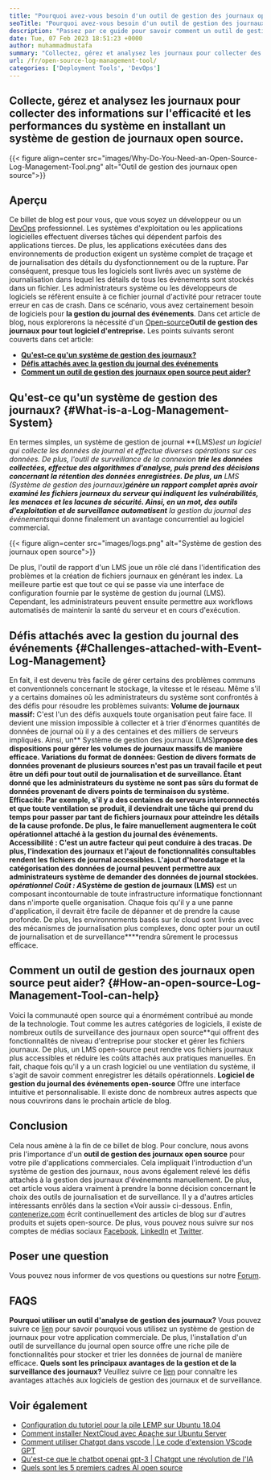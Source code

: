 ```yaml
---
title: "Pourquoi avez-vous besoin d'un outil de gestion des journaux open source" 
seoTitle: "Pourquoi avez-vous besoin d'un outil de gestion des journaux open source" 
description: "Passez par ce guide pour savoir comment un outil de gestion des journaux open source peut vous être bénéfique dans la collecte de journaux et la gestion de votre logiciel d'entreprise." 
date: Tue, 07 Feb 2023 18:51:23 +0000
author: muhammadmustafa
summary: "Collectez, gérez et analysez les journaux pour collecter des informations sur l'efficacité et les performances du système en installant un système de gestion des journaux open source." 
url: /fr/open-source-log-management-tool/
categories: ['Deployment Tools', 'DevOps']
---
```


## Collecte, gérez et analysez les journaux pour collecter des informations sur l'efficacité et les performances du système en installant un système de gestion de journaux open source.

{{< figure align=center src="images/Why-Do-You-Need-an-Open-Source-Log-Management-Tool.png" alt="Outil de gestion des journaux open source">}}


## Aperçu
Ce billet de blog est pour vous, que vous soyez un développeur ou un [DevOps][1] professionnel. Les systèmes d'exploitation ou les applications logicielles effectuent diverses tâches qui dépendent parfois des applications tierces. De plus, les applications exécutées dans des environnements de production exigent un système complet de traçage et de journalisation des détails du dysfonctionnement ou de la rupture. Par conséquent, presque tous les logiciels sont livrés avec un système de journalisation dans lequel les détails de tous les événements sont stockés dans un fichier. Les administrateurs système ou les développeurs de logiciels se réfèrent ensuite à ce fichier journal d'activité pour retracer toute erreur en cas de crash. Dans ce scénario, vous avez certainement besoin de logiciels pour **la gestion du journal des événements**. Dans cet article de blog, nous explorerons la nécessité d'un [Open-source][2]**Outil de gestion des journaux pour tout logiciel d'entreprise.** 
Les points suivants seront couverts dans cet article:
  * [ **Qu'est-ce qu'un système de gestion des journaux?** ][3]
  * [ **Défis attachés avec la gestion du journal des événements** ][4]
  * **[Comment un outil de gestion des journaux open source peut aider?][5]** 

## Qu'est-ce qu'un système de gestion des journaux? {#What-is-a-Log-Management-System}

En termes simples, un système de gestion de journal **(LMS)**est un logiciel qui collecte les données de journal et effectue diverses opérations sur ces données. De plus, l'outil de surveillance de la connexion* ***trie les données collectées, effectue des algorithmes d'analyse, puis prend des décisions concernant la rétention des données enregistrées. De plus, un** LMS (Système de gestion des journaux)**génère un rapport complet après avoir examiné les fichiers journaux du serveur qui indiquent les vulnérabilités, les menaces et les lacunes de sécurité. Ainsi, en un mot, des outils d'exploitation et de surveillance automatisent** la gestion du journal des événements**qui donne finalement un avantage concurrentiel au logiciel commercial.

{{< figure align=center src="images/logs.png" alt="Système de gestion des journaux open source">}}

De plus, l'outil de rapport d'un LMS joue un rôle clé dans l'identification des problèmes et la création de fichiers journaux en générant les index. La meilleure partie est que tout ce qui se passe via une interface de configuration fournie par le système de gestion du journal (LMS). Cependant, les administrateurs peuvent ensuite permettre aux workflows automatisés de maintenir la santé du serveur et en cours d'exécution.

## Défis attachés avec la gestion du journal des événements {#Challenges-attached-with-Event-Log-Management}

En fait, il est devenu très facile de gérer certains des problèmes communs et conventionnels concernant le stockage, la vitesse et le réseau. Même s'il y a certains domaines où les administrateurs du système sont confrontés à des défis pour résoudre les problèmes suivants:
**Volume de journaux massif:** C'est l'un des défis auxquels toute organisation peut faire face. Il devient une mission impossible à collecter et à trier d'énormes quantités de données de journal où il y a des centaines et des milliers de serveurs impliqués. Ainsi, un** Système de gestion des journaux (LMS)**propose des dispositions pour gérer les volumes de journaux massifs de manière efficace.
**Variations du format de données:**  Gestion de divers formats de données provenant de plusieurs sources n'est pas un travail facile et peut être un défi pour tout outil de journalisation et de surveillance. Étant donné que les administrateurs du système ne sont pas sûrs du format de données provenant de divers points de terminaison du système.
**Efficacité:**  Par exemple, s'il y a des centaines de serveurs interconnectés et que toute ventilation se produit, il deviendrait une tâche qui prend du temps pour passer par tant de fichiers journaux pour atteindre les détails de la cause profonde. De plus, le faire manuellement augmentera le coût opérationnel attaché à la gestion du journal des événements.
**Accessibilité** : C'est un autre facteur qui peut conduire à des tracas. De plus, l'indexation des journaux et l'ajout de fonctionnalités consultables rendent les fichiers de journal accessibles. L'ajout d'horodatage et la catégorisation des données de journal peuvent permettre aux administrateurs système de demander des données de journal stockées.
**opérationnel* ***Coût** : A**Système de gestion de journaux (LMS)** est un composant incontournable de toute infrastructure informatique fonctionnant dans n'importe quelle organisation. Chaque fois qu'il y a une panne d'application, il devrait être facile de dépanner et de prendre la cause profonde. De plus, les environnements basés sur le cloud sont livrés avec des mécanismes de journalisation plus complexes, donc opter pour un outil de journalisation et de surveillance****rendra sûrement le processus efficace.

## Comment un outil de gestion des journaux open source peut aider? {#How-an-open-source-Log-Management-Tool-can-help}

Voici la communauté open source qui a énormément contribué au monde de la technologie. Tout comme les autres catégories de logiciels, il existe de nombreux outils de surveillance des journaux open source**qui offrent des fonctionnalités de niveau d'entreprise pour stocker et gérer les fichiers journaux. De plus, un LMS open-source peut rendre vos fichiers journaux plus accessibles et réduire les coûts attachés aux pratiques manuelles.
En fait, chaque fois qu'il y a un crash logiciel ou une ventilation du système, il s'agit de savoir comment enregistrer les détails opérationnels. **Logiciel de gestion du journal des événements open-source** Offre une interface intuitive et personnalisable. Il existe donc de nombreux autres aspects que nous couvrirons dans le prochain article de blog.

## Conclusion
Cela nous amène à la fin de ce billet de blog. Pour conclure, nous avons pris l'importance d'un **outil de gestion des journaux open source** pour votre pile d'applications commerciales. Cela impliquait l'introduction d'un système de gestion des journaux, nous avons également relevé les défis attachés à la gestion des journaux d'événements manuellement. De plus, cet article vous aidera vraiment à prendre la bonne décision concernant le choix des outils de journalisation et de surveillance. Il y a d'autres articles intéressants enrôlés dans la section «Voir aussi» ci-dessous.
Enfin, [contenerize.com][6] écrit continuellement des articles de blog sur d'autres produits et sujets open-source. De plus, vous pouvez nous suivre sur nos comptes de médias sociaux [Facebook][7], [LinkedIn][8] et [Twitter][9].

## Poser une question
Vous pouvez nous informer de vos questions ou questions sur notre [Forum][10].

## FAQS
**Pourquoi utiliser un outil d'analyse de gestion des journaux?** 
Vous pouvez suivre ce [lien][3] pour savoir pourquoi vous utilisez un système de gestion de journaux pour votre application commerciale. De plus, l'installation d'un outil de surveillance du journal open source offre une riche pile de fonctionnalités pour stocker et trier les données de journal de manière efficace.
**Quels sont les principaux avantages de la gestion et de la surveillance des journaux?** 
Veuillez suivre ce [lien][5] pour connaître les avantages attachés aux logiciels de gestion des journaux et de surveillance.

## Voir également
  * [Configuration du tutoriel pour la pile LEMP sur Ubuntu 18.04][11]
  * [Comment installer NextCloud avec Apache sur Ubuntu Server][12]
  * [Comment utiliser Chatgpt dans vscode | Le code d'extension VScode GPT][13]
  * [Qu'est-ce que le chatbot openai gpt-3 | Chatgpt une révolution de l'IA][14]
  * [Quels sont les 5 premiers cadres AI open source][15]



 [1]: https://products.containerize.com/devops/
 [2]: https://products.containerize.com/
 [3]: #What-is-a-Log-Management-System
 [4]: #Challenges-attached-with-Event-Log-Management
 [5]: #How-an-open-source-Log-Management-Tool-can-help
 [6]: https://www.containerize.com/
 [7]: https://web.facebook.com/containerize
 [8]: https://www.linkedin.com/company/containerize/
 [9]: https://twitter.com/containerize_co
 [10]: https://forum.containerize.com/
 [11]: https://blog.containerize.com/web-server-solution-stack/setup-tutorial-for-lemp-stack-on-ubuntu-18-04/
 [12]: https://blog.containerize.com/backup-and-sync-software/how-to-install-nextcloud-with-apache-on-ubuntu-server/
 [13]: https://blog.containerize.com/artificial-intelligence/how-to-use-chatgpt-in-vscode-the-vscode-extension-codegpt/
 [14]: https://blog.containerize.com/artificial-intelligence/what-is-openai-chatbot-gpt-3-chatgpt-an-ai-revolution/
 [15]: https://blog.containerize.com/artificial-intelligence/top-5-open-source-ai-frameworks/
